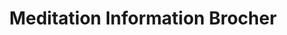 ---
title: Meditation Information Brocher
publishDate: 2025-01-10 00:00:00
img: /assets/meditation-information-brocher.png
img_alt: image of meditation information brocher
pdf: /assets/pdfs/meditation-information-brocher.pdf
description: |
tags:
  - Design
  - Branding
---